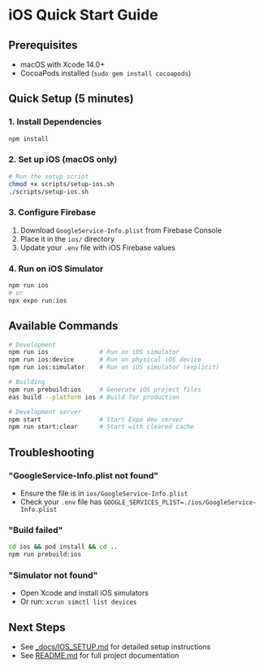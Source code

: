 # iOS Quick Start Guide

## Prerequisites
- macOS with Xcode 14.0+
- CocoaPods installed (`sudo gem install cocoapods`)

## Quick Setup (5 minutes)

### 1. Install Dependencies
```bash
npm install
```

### 2. Set up iOS (macOS only)
```bash
# Run the setup script
chmod +x scripts/setup-ios.sh
./scripts/setup-ios.sh
```

### 3. Configure Firebase
1. Download `GoogleService-Info.plist` from Firebase Console
2. Place it in the `ios/` directory
3. Update your `.env` file with iOS Firebase values

### 4. Run on iOS Simulator
```bash
npm run ios
# or
npx expo run:ios
```

## Available Commands

```bash
# Development
npm run ios              # Run on iOS simulator
npm run ios:device       # Run on physical iOS device
npm run ios:simulator    # Run on iOS simulator (explicit)

# Building
npm run prebuild:ios     # Generate iOS project files
eas build --platform ios # Build for production

# Development server
npm start                # Start Expo dev server
npm run start:clear      # Start with cleared cache
```

## Troubleshooting

### "GoogleService-Info.plist not found"
- Ensure the file is in `ios/GoogleService-Info.plist`
- Check your `.env` file has `GOOGLE_SERVICES_PLIST=./ios/GoogleService-Info.plist`

### "Build failed"
```bash
cd ios && pod install && cd ..
npm run prebuild:ios
```

### "Simulator not found"
- Open Xcode and install iOS simulators
- Or run: `xcrun simctl list devices`

## Next Steps
- See [_docs/IOS_SETUP.md](IOS_SETUP.md) for detailed setup instructions
- See [README.md](../../README.md) for full project documentation


